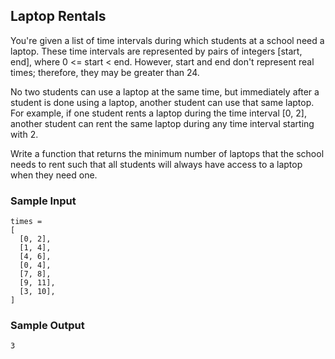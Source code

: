 
## Laptop Rentals

You're given a list of time intervals during which students at a school need a
laptop. These time intervals are represented by pairs of integers
[start, end], where 0 <= start < end. However,
start and end don't represent real times; therefore,
they may be greater than 24.

No two students can use a laptop at the same time, but immediately after a
student is done using a laptop, another student can use that same laptop. For
example, if one student rents a laptop during the time interval
[0, 2], another student can rent the same laptop during any time
interval starting with 2.

Write a function that returns the minimum number of laptops that the school
needs to rent such that all students will always have access to a laptop when
they need one.

### Sample Input
```
times = 
[
  [0, 2],
  [1, 4],
  [4, 6],
  [0, 4],
  [7, 8],
  [9, 11],
  [3, 10],
]
```

### Sample Output
```
3
```
